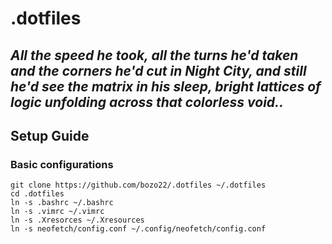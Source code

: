 # .dotfiles

## *All the speed he took, all the turns he'd taken and the corners he'd cut in Night City, and still he'd see the matrix in his sleep, bright lattices of logic unfolding across that colorless void..*

## Setup Guide

### Basic configurations
```
git clone https://github.com/bozo22/.dotfiles ~/.dotfiles
cd .dotfiles
ln -s .bashrc ~/.bashrc
ln -s .vimrc ~/.vimrc
ln -s .Xresorces ~/.Xresources
ln -s neofetch/config.conf ~/.config/neofetch/config.conf
```
